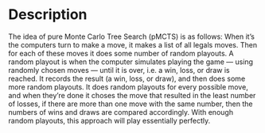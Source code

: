 # Description

The idea of pure Monte Carlo Tree Search (pMCTS) is as follows:
When it’s the computers turn to make a move, it makes a list of all legals moves. 
Then for each of these moves it does some number of random playouts. 
A random playout is when the computer simulates playing the game — using randomly chosen moves — until it is over, i.e. a win, loss, or draw is reached.
It records the result (a win, loss, or draw), and then does some more random playouts. 
It does random playouts for every possible move, and when they’re done it choses the move that resulted in the least number of losses, if there are more than one move with the same number, then the numbers of wins and draws are compared accordingly. 
With enough random playouts, this approach will play essentially perfectly.

